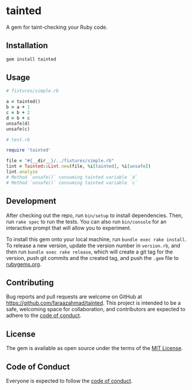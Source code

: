 # tainted

A gem for taint-checking your Ruby code.

## Installation

```sh
gem install tainted
```

## Usage

```ruby
# fixtures/simple.rb

a = tainted()
b = a + 1
c = b + 2
d = b + c
unsafe(d)
unsafe(c)
```

```ruby
# test.rb

require 'tainted'

file = "#{__dir__}/../fixtures/simple.rb"
lint = Tainted::Lint.new(file, %i[tainted], %i[unsafe])
lint.analyze
# Method `unsafe()` consuming tainted variable `d`
# Method `unsafe()` consuming tainted variable `c`
```

## Development

After checking out the repo, run `bin/setup` to install dependencies. Then, run `rake spec` to run the tests. You can also run `bin/console` for an interactive prompt that will allow you to experiment.

To install this gem onto your local machine, run `bundle exec rake install`. To release a new version, update the version number in `version.rb`, and then run `bundle exec rake release`, which will create a git tag for the version, push git commits and the created tag, and push the `.gem` file to [rubygems.org](https://rubygems.org).

## Contributing

Bug reports and pull requests are welcome on GitHub at https://github.com/faraazahmad/tainted. This project is intended to be a safe, welcoming space for collaboration, and contributors are expected to adhere to the [code of conduct](https://github.com/faraazahmad/tainted/blob/main/CODE_OF_CONDUCT.md).

## License

The gem is available as open source under the terms of the [MIT License](https://opensource.org/licenses/MIT).

## Code of Conduct

Everyone is expected to follow the [code of conduct](https://github.com/faraazahmad/tainted/blob/main/CODE_OF_CONDUCT.md).
